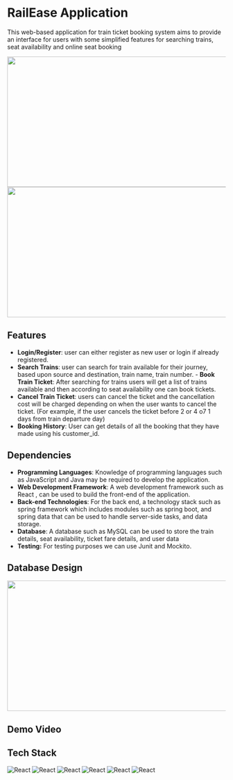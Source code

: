 # **RailEase Application**

This web-based application for train ticket booking system aims to provide an interface for users with some simplified features for searching trains, seat availability and online seat booking

<p float="left">
    <img src="https://i.ibb.co/ZGDpKFC/railease-front-1.png" width="600" height="300" /> 
    <img src="https://i.ibb.co/ypymrzn/railease-front-2.png" width="600" height="300" /> 
   </p>


## **Features**

- **Login/Register**: user can either register as new user or login if already registered.
- **Search Trains**: user can search for train available for their journey, based upon source and destination, train name, train number. - **Book Train Ticket**: After searching for trains users will get a list of trains available and then according to seat availability one can book tickets.
- **Cancel Train Ticket**: users can cancel the ticket and the cancellation cost will be charged depending on when the user wants to cancel the ticket. (For example, if the user cancels the ticket before 2 or 4 o7 1 days from train departure day)
- **Booking History**: User can get details of all the booking that they have made using his customer_id.

## **Dependencies**

- **Programming Languages**: Knowledge of programming languages such as JavaScript and Java may be required to develop the application.
- **Web Development Framework**: A web development framework such as React , can be used to build the front-end of the application.
- **Back-end Technologies**: For the back end, a technology stack such as spring framework which includes modules such as spring boot, and spring data that can be used to handle server-side tasks, and data storage.
- **Database**: A database such as MySQL can be used to store the train details, seat availability, ticket fare details, and user data
- **Testing:** For testing purposes we can use Junit and Mockito.

## **Database Design**

<p>
    <img src="https://i.ibb.co/PrCBrgT/db-diagram.jpg" width="600" height="300" /> 
   </p>

## Demo Video

## **Tech Stack**
<img alt="React" src="https://img.shields.io/badge/react-%2320232a.svg?style=for-the-badge&logo=react&logoColor=%2361DAFB"/> 
<img alt="React" src="https://img.shields.io/badge/spring-%236DB33F.svg?style=for-the-badge&logo=spring&logoColor=white"/> 
<img alt="React" src="https://img.shields.io/badge/mysql-%2300f.svg?style=for-the-badge&logo=mysql&logoColor=white"/> 
<img alt="React" src="https://img.shields.io/badge/Hibernate-59666C?style=for-the-badge&logo=Hibernate&logoColor=white"/> 
<img alt="React" src="https://img.shields.io/badge/bootstrap-%238511FA.svg?style=for-the-badge&logo=bootstrap&logoColor=white"/> 
<img alt="React" src="https://img.shields.io/badge/-Swagger-%23Clojure?style=for-the-badge&logo=swagger&logoColor=white"/>